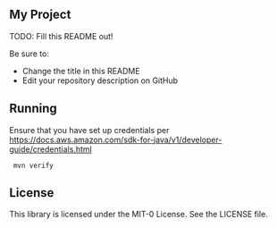 ## My Project

TODO: Fill this README out!

Be sure to:

* Change the title in this README
* Edit your repository description on GitHub

## Running

Ensure that you have set up credentials per https://docs.aws.amazon.com/sdk-for-java/v1/developer-guide/credentials.html

```
 mvn verify
 ```

## License

This library is licensed under the MIT-0 License. See the LICENSE file.

